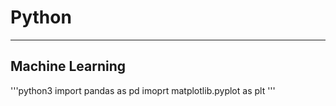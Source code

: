 # Python
---
   ## Machine Learning
   '''python3
    import pandas as pd
    imoprt matplotlib.pyplot as plt
   '''

